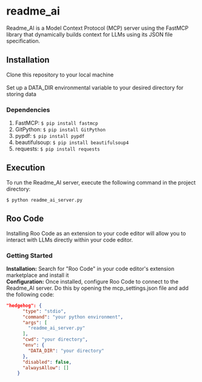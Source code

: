 # readme_ai
Readme_AI is a Model Context Protocol (MCP) server using the FastMCP library that dynamically builds context for LLMs using its JSON file specification.

## Installation
Clone this repository to your local machine <br> <br>
Set up a DATA_DIR environmental variable to your desired directory for storing data

### Dependencies
1. FastMCP: ``` $ pip install fastmcp ```
2. GitPython: ``` $ pip install GitPython ```
3. pypdf: ``` $ pip install pypdf ```
4. beautifulsoup: ```$ pip install beautifulsoup4 ```
5. requests: ```$ pip install requests ```

## Execution
To run the Readme_AI server, execute the following command in the project directory:
```console
$ python readme_ai_server.py
```

## Roo Code
Installing Roo Code as an extension to your code editor will allow you to interact with LLMs directly within your code editor.

### Getting Started
**Installation:** Search for "Roo Code" in your code editor's extension marketplace and install it <br>
**Configuration:** Once installed, configure Roo Code to connect to the Readme_AI server. Do this by opening the mcp_settings.json file and add the following code:

```json
"hedgehog": {
      "type": "stdio",
      "command": "your python environment",
      "args": [
        "readme_ai_server.py"
      ],
      "cwd": "your directory",
      "env": {
        "DATA_DIR": "your directory"
      },
      "disabled": false,
      "alwaysAllow": []
    }
```

